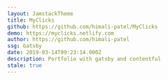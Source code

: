 ```yaml
---
layout: JamstackTheme
title: MyClicks
github: https://github.com/himali-patel/MyClicks
demo: https://myclicks.netlify.com
author: https://github.com/himali-patel
ssg: Gatsby
date: 2019-03-14T09:23:14.000Z
description: Portfolio with gatsby and contentful
stale: true
---
```

